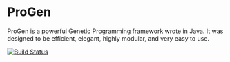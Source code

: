 ProGen
======

ProGen is a powerful Genetic Programming framework wrote in Java.
It was designed to be efficient, elegant, highly modular, and very easy to use.


[![Build Status](https://travis-ci.org/pro-gen/progen.svg?branch=master)](https://travis-ci.org/pro-gen/progen)
